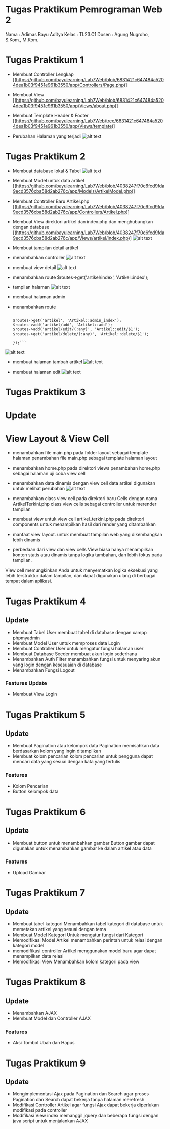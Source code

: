 # Tugas Praktikum Pemrograman Web 2

Nama : Adimas Bayu Aditya
Kelas : TI.23.C1
Dosen : Agung Nugroho, S.Kom., M.Kom.

# Tugas Praktikum 1

- Membuat Controller Lengkap
  [(https://github.com/bayulearning/Lab7Web/blob/6831421c647484a5204dea1b03f9451e961b3550/app/Controllers/Page.php)]

- Membuat View
  [(https://github.com/bayulearning/Lab7Web/blob/6831421c647484a5204dea1b03f9451e961b3550/app/Views/about.php)]

- Membuat Template Header & Footer
  [(https://github.com/bayulearning/Lab7Web/tree/6831421c647484a5204dea1b03f9451e961b3550/app/Views/template)]

- Perubahan Halaman yang terjadi
  ![alt text](image.png)

# Tugas Praktikum 2

- Membuat database lokal & Tabel
  ![alt text](image-1.png)

- Membuat Model untuk data artikel
  [(https://github.com/bayulearning/Lab7Web/blob/4038247f70c6fcd9fda9ecd3576cba58d2ab276c/app/Models/ArtikelModel.php)]

- Membuat Controller Baru Artikel.php
  [(https://github.com/bayulearning/Lab7Web/blob/4038247f70c6fcd9fda9ecd3576cba58d2ab276c/app/Controllers/Artikel.php)]

- Membuat View direktori artikel dan index.php dan menghubungkan dengan database
  [(https://github.com/bayulearning/Lab7Web/blob/4038247f70c6fcd9fda9ecd3576cba58d2ab276c/app/Views/artikel/index.php)]
  ![alt text](image-2.png)

- Membuat tampilan detail artikel
- menambahkan controller
  ![alt text](image-3.png)
- membuat view detail
  ![alt text](image-4.png)
- menambahkan route
  $routes->get('artikel/index', 'Artikel::index');
- tampilan halaman
  ![alt text](image-5.png)

- membuat halaman admin
- menambahkan route

  ````$routes->group('admin', function($routes) {

  $routes->get('artikel', 'Artikel::admin_index');
  $routes->add('artikel/add', 'Artikel::add');
  $routes->add('artikel/edit/(:any)', 'Artikel::edit/$1');
  $routes->get('artikel/delete/(:any)', 'Artikel::delete/$1');

  });```
  ````

![alt text](image-6.png)

- membuat halaman tambah artikel
  ![alt text](image-7.png)

- membuat halaman edit
  ![alt text](image-8.png)

# Tugas Praktikum 3

# Update

# View Layout & View Cell

- menambahkan file main.php pada folder layout sebagai template halaman
  penambahan file main.php sebagai template halaman layout

- menambahkan home.php pada direktori views
  penambahan home.php sebagai halaman uji coba view cell

- menambahkan data dinamis dengan view cell
  data artikel digunakan untuk melihat perubahan
  ![alt text](image-9.png)
- menambahkan class view cell pada direktori baru Cells dengan nama ArtikelTerkini.php
  class view cells sebagai controller untuk merender tampilan

- membuat view untuk view cell artikel_terkini.php pada direktori components
  untuk menampilkan hasil dari render yang ditambahkan

- manfaat view layout. untuk membuat tampilan web yang dikembangkan lebih dinamis
- perbedaan dari view dan view cells
  View biasa hanya menampilkan konten statis atau dinamis tanpa logika tambahan, dan lebih fokus pada tampilan.

View cell memungkinkan Anda untuk menyematkan logika eksekusi yang lebih terstruktur dalam tampilan, dan dapat digunakan ulang di berbagai tempat dalam aplikasi.

# Tugas Praktikum 4

## Update

- Membuat Tabel User
  membuat tabel di database dengan xampp phpmyadmin
- Membuat Model User
  untuk memproses data Login
- Membuat Controller User
  untuk mengatur fungsi halaman user
- Membuat Database Seeder
  membuat akun login sederhana
- Menambahkan Auth Filter
  menambahkan fungsi untuk menyaring akun yang login dengan kesesuaian di database
- Menambahkan Fungsi Logout

### Features Update

- Membuat View Login

# Tugas Praktikum 5

## Update

- Membuat Pagination atau kelompok data
  Pagination memisahkan data berdasarkan kolom yang ingin ditampilkan
- Membuat kolom pencarian
  kolom pencarian untuk pengguna dapat mencari data yang sesuai dengan kata yang tertulis

### Features

- Kolom Pencarian
- Button kelompok data

# Tugas Praktikum 6

## Update

- Membuat button untuk menambahkan gambar
  Button gambar dapat digunakan untuk menambahkan gambar ke dalam artikel atau data

### Features

- Upload Gambar

# Tugas Praktikum 7

## Update

- Membuat tabel kategori
  Menambahkan tabel kategori di database untuk memetakan artikel yang sesuai dengan tema
- Membuat Model Kategori
  Untuk mengatur fungsi dari Kategori
- Memodifikasi Model Artikel
  menambahkan perintah untuk relasi dengan kategori model
- memodifikasi controller Artikel
  menggunakan model baru agar dapat menampilkan data relasi
- Memodifikasi View
  Menambahkan kolom kategori pada view

# Tugas Praktikum 8

## Update

- Menambahkan AJAX
- Membuat Model dan Controller AJAX

### Features

- Aksi Tombol Ubah dan Hapus

# Tugas Praktikum 9

## Update

- Mengimplementasi Ajax pada Pagination dan Search
  agar proses Pagination dan Search dapat bekerja tanpa halaman merefresh
- Modifikasi Controller Artikel
  agar fungsi Ajax dapat bekerja diperlukan modifikasi pada controller
- Modifikasi View index
  memanggil jquery dan beberapa fungsi dengan java script untuk menjalankan AJAX
